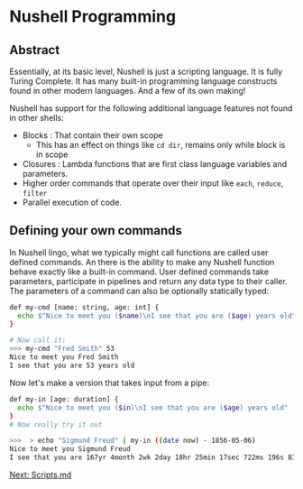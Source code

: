 # Nushell Programming

## Abstract

Essentially, at its basic level, Nushell is just a scripting language.
It is fully Turing Complete. It has many built-in programming language
constructs found in other modern languages. And a few of its own making!

Nushell has support for the following additional language features not found
in other shells:

- Blocks : That contain their own scope
  * This has an effect on things like `cd dir`, remains only while block is in scope
- Closures : Lambda functions that are first class language variables and parameters.
- Higher order commands that operate over their input like `each`, `reduce`, `filter`
- Parallel execution of code.


## Defining your own commands

In Nushell lingo, what we typically might call functions are called user
defined commands. An there is the ability to make any Nushell function
behave exactly like a built-in command. User defined commands take parameters,
participate in pipelines and return any data type to their caller.
The parameters of a command can also be optionally statically typed:

```sh
def my-cmd [name: string, age: int] {
  echo $"Nice to meet you ($name)\nI see that you are ($age) years old"
}

# Now call it:
>>> my-cmd "Fred Smith" 53
Nice to meet you Fred Smith
I see that you are 53 years old
```


Now let's make a version that takes input from a pipe:

```sh
def my-in [age: duration] {
  echo $"Nice to meet you ($in)\nI see that you are ($age) years old"
}
# Now really try it out

>>>  > echo "Sigmund Freud" | my-in ((date now) - 1856-05-06)
Nice to meet you Sigmund Freud
I see that you are 167yr 4month 2wk 2day 18hr 25min 17sec 722ms 196s 836ns years old
```
[Next: Scripts.md](007_Scripting.md)
